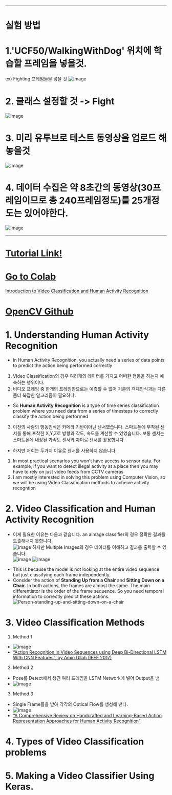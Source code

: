 _____________________________________
# 실험 방법
# 1.'UCF50/WalkingWithDog' 위치에 학습할 프레임을 넣을것.
ex) Fighting 프레임들을 넣을 것
![image](https://user-images.githubusercontent.com/76835313/138607935-d03a3514-4ced-4a2a-af58-8b8b5f615e0a.png)

# 2. 클래스 설정할 것 -> Fight
![image](https://user-images.githubusercontent.com/76835313/138607972-1e76d658-5260-4b01-8264-7ad948d83553.png)

# 3. 미리 유투브로 테스트 동영상을 업로드 해 놓을것
![image](https://user-images.githubusercontent.com/76835313/138608009-39c2ebaf-a8f0-47c9-b463-afe8a2532754.png)

# 4. 데이터 수집은 약 8초간의 동영상(30프레임이므로 총 240프레임정도)를 25개정도는 있어야한다. 
![image](https://user-images.githubusercontent.com/76835313/138608639-11bef76b-7900-4578-91f8-64e1b1f059da.png)

________________________________________

# [Tutorial Link!](https://github.com/spmallick/learnopencv/tree/master/video-classification-and-human-activity-recognition)
# [Go to Colab](https://colab.research.google.com/drive/1Yxsyc7qTr7KjTyz8qa6mJqb3TagthWK-?usp=sharing#scrollTo=RiAMJx7tr5-I)
[Introduction to Video Classification and Human Activity Recognition](https://learnopencv.com/introduction-to-video-classification-and-human-activity-recognition/)
# [OpenCV Github](https://github.com/spmallick/learnopencv)
# 1. Understanding Human Activity Recognition
- in Human Activity Recognition, you actually need a series of data points to predict the action being performed correctly
1. Video Classification의 경우 여러개의 데이터를 가지고 어떠한 행동을 하는지 예측하는 행위이다. 
2. 비디오 프레임 중 한개의 프레임만으로는 예측할 수 없어 기존의 객체인식과는 다른 좀더 복잡한 알고리즘이 필요하다. 
- So **Human Activity Recognition** is a type of time series classification problem where you need data from a series of timesteps to correctly classify the action being performed
3. 이전의 사람의 행동인식은 카메라 기반이아닌 센서였습니다. 스마트폰에 부착된 센서를 통해 포착한 X,Y,Z로 방향과 각도, 속도를 계산할 수 있었습니다. 보통 센서는 스마트폰에 내장된 가속도 센서와 자이로 센서를 활용합니다.
* 하지만 저희는 두가지 이유로 센서를 사용하지 않습니다.
1. In most practical scenarios you won't have access to sensor data. For example, if you want to detect illegal activity at a place then you may have to rely on just video feeds from CCTV cameras
2. I am mostly interested in solving this problem using Computer Vision, so we will be using Video Classification methods to acheive activity recogntion
# 2. Video Classification and Human Activity Recognition
- 이게 필요한 이유는 다음과 같습니다.
an aimage classifier의 경우 정확한 결과를 도출해내지 못합니다.  
![image](https://user-images.githubusercontent.com/76835313/138604493-05bcfb38-144c-4d63-b420-8ef1a19994aa.png)
하지만 Multiple Images의 경우 데이터를 이해하고 결과를 출력할 수 있습니다.  
![image](https://user-images.githubusercontent.com/76835313/138604516-c8195ebf-56f6-4a72-af65-96221c654d50.png)
![image](https://user-images.githubusercontent.com/76835313/138604525-4fd8d831-1e48-410e-89e8-e9c3f6512e25.png)

* This is because the model is not looking at the entire video sequence but just classifying each frame independently.
* Consider the action of **Standing Up from a Chair** and **Sitting Down on a Chair.** In both actions, the frames are almost the same. The main differentiator is the order of the frame sequence. So you need temporal information to correctly predict these actions.  
![Person-standing-up-and-sitting-down-on-a-chair](https://user-images.githubusercontent.com/76835313/138604679-aaa8a56e-6dd8-400b-8aec-42159db2fb52.gif)


# 3. Video Classification Methods
1. Method 1
* ![image](https://user-images.githubusercontent.com/76835313/138604875-50be711d-92a3-4347-9eea-e8598aad4a1e.png)  
* [ “Action Recognition in Video Sequences using Deep Bi-Directional LSTM With CNN Features”, by Amin Ullah (IEEE 2017)](https://ieeexplore.ieee.org/stamp/stamp.jsp?tp=&arnumber=8121994)
2. Method 2
* Pose를 Detect해서 생긴 여러 프레임을 LSTM Network에 넣어 Output을 냄
* ![image](https://user-images.githubusercontent.com/76835313/138604921-a63d85c3-b09b-4000-b2bc-efc41d93ea5a.png)
3. Method 3
* Single Frame들을 받아 각각의 Optical Flow를 생성해 낸다.
* ![image](https://user-images.githubusercontent.com/76835313/138604987-35b78eb7-6d9f-4884-a112-9d995243f9cc.png)
* [“A Comprehensive Review on Handcrafted and Learning-Based Action Representation Approaches for Human Activity Recognition”](https://www.mdpi.com/2076-3417/7/1/110)
# 4. Types of Video Classification problems
# 5. Making a Video Classifier Using Keras.


